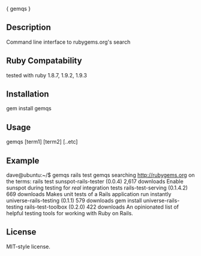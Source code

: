 
{ gemqs }

## Description
  Command line interface to rubygems.org's search
 
## Ruby Compatability
  tested with ruby 1.8.7, 1.9.2, 1.9.3

## Installation

 gem install gemqs

## Usage

 gemqs [term1] [term2] [..etc]

## Example 
  
  dave@ubuntu:~/$ gemqs rails test
  gemqs   searching http://rubygems.org on the terms: rails test
    sunspot-rails-tester (0.0.4)                  2,617 downloads     Enable sunspot during testing for *real* integration tests
    rails-test-serving (0.1.4.2)                    669 downloads     Makes unit tests of a Rails application run instantly
    universe-rails-testing (0.1.1)                  579 downloads     gem install universe-rails-testing
    rails-test-toolbox (0.2.0)                      422 downloads     An opinionated list of helpful testing tools for working with Ruby on Rails.

## License 

  MIT-style license. 
  
